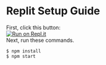 # Replit Setup Guide
First, click this button: <br> [![Run on Repl.it](https://raw.githubusercontent.com/BinBashBanana/deploy-buttons/master/buttons/remade/replit.svg)](https://replit.com/github/NovaAppsInc/fracital-static) <br>
Next, run these commands.
```
$ npm install
$ npm start
```
